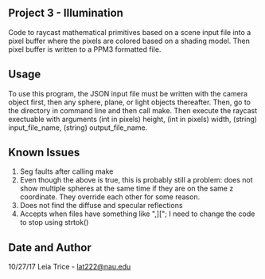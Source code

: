 Project 3 - Illumination
------------------------
Code to raycast mathematical primitives based on a scene input file
into a pixel buffer where the pixels are colored based on a shading model.
Then pixel buffer is written to a PPM3 formatted file.

Usage
------------------------
To use this program, the JSON input file must be written with the camera object first, then any sphere, plane, or light objects thereafter. 
Then, go to the directory in command line and then call make.
Then execute the raycast exectuable with arguments (int in pixels) height, (int in pixels) width, (string) input_file_name, (string) output_file_name.

Known Issues
------------------------
1) Seg faults after calling make
2) Even though the above is true, this is probably still a problem: 
	does not show multiple spheres at the same time if they are on the same z coordinate. They override each other for some reason.
3) Does not find the diffuse and specular reflections
4) Accepts when files have something like ",]["; I need to change the code to stop using strtok()


Date and Author
-----------------------
10/27/17
Leia Trice - lat222@nau.edu